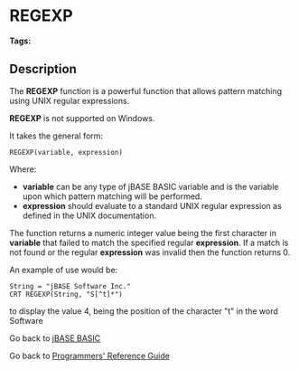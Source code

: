 # REGEXP

<PageHeader />

**Tags:**
<badge text='extended pattern matching' vertical='middle' />
<badge text='unix' vertical='middle' />
<badge text='string handling' vertical='middle' />

## Description

The **REGEXP** function is a powerful function that allows pattern matching using UNIX regular expressions.

**REGEXP** is not supported on Windows.

It takes the general form:

```
REGEXP(variable, expression)
```

Where:

- **variable** can be any type of jBASE BASIC variable and is the variable upon which pattern matching will be performed.
- **expression** should evaluate to a standard UNIX regular expression as defined in the UNIX documentation.

The function returns a numeric integer value being the first character in **variable** that failed to match the specified regular **expression**. If a match is not found or the regular **expression** was invalid then the function returns 0.

An example of use would be:

```
String = "jBASE Software Inc."
CRT REGEXP(String, "S[^t]*")
```

to display the value 4, being the position of the character "t" in the word Software

Go back to [jBASE BASIC](./../README.md)

Go back to [Programmers' Reference Guide](./../../reference-guides/jbc/README.md)

  
<PageFooter />
